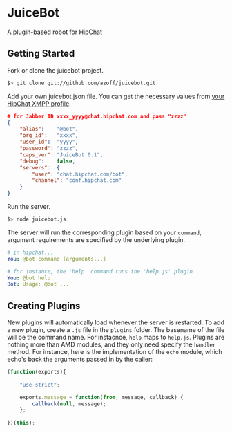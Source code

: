 JuiceBot
========
A plugin-based robot for HipChat

Getting Started
---------------
Fork or clone the juicebot project.

```sh
$> git clone git://github.com/azoff/juicebot.git
```

Add your own juicebot.json file. You can get the necessary values from [your HipChat XMPP profile](https://rentjuice.hipchat.com/account/xmpp).

```json
# for Jabber ID xxxx_yyyy@chat.hipchat.com and pass "zzzz"
{
	"alias":	"@bot",
    "org_id":   "xxxx", 
    "user_id":  "yyyy",
    "password": "zzzz",
	"caps_ver": "JuiceBot:0.1",
	"debug":    false,
    "servers":  { 
		"user": "chat.hipchat.com/bot", 
		"channel": "conf.hipchat.com" 
	}
}
```

Run the server.

```sh
$> node juicebot.js
```

The server will run the corresponding plugin based on your `command`, argument requirements are specified
by the underlying plugin.

```yaml
# in hipchat...
You: @bot command [arguments...]

# for instance, the 'help' command runs the 'help.js' plugin
You: @bot help
Bot: Usage: @bot ...
```

Creating Plugins
----------------
New plugins will automatically load whenever the server is restarted. To add a new plugin, create a `.js` file in the `plugins` folder. The basename of the file will be the command name. For instacnce, `help` maps to `help.js`. Plugins
are nothing more than AMD modules, and they only need specify the `handler` method. For instance, here is the 
implementation of the `echo` module, which echo's back the arguments passed in by the caller:

```javascript
(function(exports){
	
	"use strict";

	exports.message = function(from, message, callback) {
		callback(null, message);
	};
	
})(this);
```